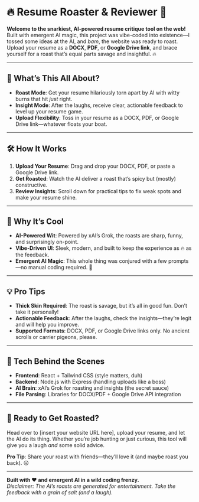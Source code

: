 # 🔥 **Resume Roaster & Reviewer** 📄

**Welcome to the snarkiest, AI-powered resume critique tool on the web!** Built with emergent AI magic, this project was vibe-coded into existence—I tossed some ideas at the AI, and *bam*, the website was ready to roast. Upload your resume as a **DOCX**, **PDF**, or **Google Drive link**, and brace yourself for a roast that’s equal parts savage and insightful. 🔥

---

## 🚀 **What’s This All About?**
- **Roast Mode**: Get your resume hilariously torn apart by AI with witty burns that hit *just* right.
- **Insight Mode**: After the laughs, receive clear, actionable feedback to level up your resume game.
- **Upload Flexibility**: Toss in your resume as a DOCX, PDF, or Google Drive link—whatever floats your boat.

---

## 🛠️ **How It Works**
1. **Upload Your Resume**: Drag and drop your DOCX, PDF, or paste a Google Drive link.
2. **Get Roasted**: Watch the AI deliver a roast that’s spicy but (mostly) constructive.
3. **Review Insights**: Scroll down for practical tips to fix weak spots and make your resume shine.

---

## 🌟 **Why It’s Cool**
- **AI-Powered Wit**: Powered by xAI’s Grok, the roasts are sharp, funny, and surprisingly on-point.
- **Vibe-Driven UI**: Sleek, modern, and built to keep the experience as 🔥 as the feedback.
- **Emergent AI Magic**: This whole thing was conjured with a few prompts—no manual coding required. 🤯

---

## 💡 **Pro Tips**
- **Thick Skin Required**: The roast is savage, but it’s all in good fun. Don’t take it personally!
- **Actionable Feedback**: After the laughs, check the insights—they’re legit and will help you improve.
- **Supported Formats**: DOCX, PDF, or Google Drive links only. No ancient scrolls or carrier pigeons, please.

---

## 🤖 **Tech Behind the Scenes**
- **Frontend**: React + Tailwind CSS (style matters, duh)
- **Backend**: Node.js with Express (handling uploads like a boss)
- **AI Brain**: xAI’s Grok for roasting and insights (the secret sauce)
- **File Parsing**: Libraries for DOCX/PDF + Google Drive API integration

---

## 🎉 **Ready to Get Roasted?**
Head over to [insert your website URL here], upload your resume, and let the AI do its thing. Whether you’re job hunting or just curious, this tool will give you a laugh *and* some solid advice.

**Pro Tip**: Share your roast with friends—they’ll love it (and maybe roast you back). 😜

---

**Built with ❤️ and emergent AI in a wild coding frenzy.**  
*Disclaimer: The AI’s roasts are generated for entertainment. Take the feedback with a grain of salt (and a laugh).*